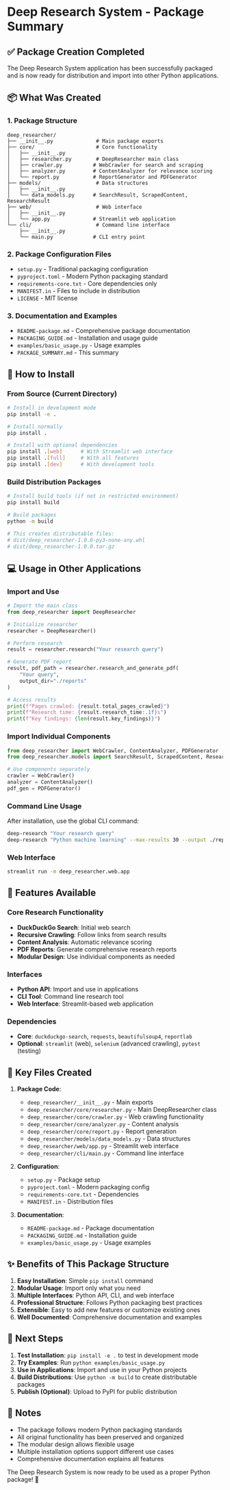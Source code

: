 # Deep Research System - Package Summary

## ✅ Package Creation Completed

The Deep Research System application has been successfully packaged and is now ready for distribution and import into other Python applications.

## 📦 What Was Created

### 1. Package Structure
```
deep_researcher/
├── __init__.py              # Main package exports
├── core/                    # Core functionality
│   ├── __init__.py
│   ├── researcher.py        # DeepResearcher main class
│   ├── crawler.py          # WebCrawler for search and scraping
│   ├── analyzer.py         # ContentAnalyzer for relevance scoring
│   └── report.py           # ReportGenerator and PDFGenerator
├── models/                  # Data structures
│   ├── __init__.py
│   └── data_models.py      # SearchResult, ScrapedContent, ResearchResult
├── web/                     # Web interface
│   ├── __init__.py
│   └── app.py              # Streamlit web application
└── cli/                     # Command line interface
    ├── __init__.py
    └── main.py             # CLI entry point
```

### 2. Package Configuration Files
- `setup.py` - Traditional packaging configuration
- `pyproject.toml` - Modern Python packaging standard
- `requirements-core.txt` - Core dependencies only
- `MANIFEST.in` - Files to include in distribution
- `LICENSE` - MIT license

### 3. Documentation and Examples
- `README-package.md` - Comprehensive package documentation
- `PACKAGING_GUIDE.md` - Installation and usage guide
- `examples/basic_usage.py` - Usage examples
- `PACKAGE_SUMMARY.md` - This summary

## 🚀 How to Install

### From Source (Current Directory)
```bash
# Install in development mode
pip install -e .

# Install normally
pip install .

# Install with optional dependencies
pip install .[web]      # With Streamlit web interface
pip install .[full]     # With all features
pip install .[dev]      # With development tools
```

### Build Distribution Packages
```bash
# Install build tools (if not in restricted environment)
pip install build

# Build packages
python -m build

# This creates distributable files:
# dist/deep_researcher-1.0.0-py3-none-any.whl
# dist/deep_researcher-1.0.0.tar.gz
```

## 💻 Usage in Other Applications

### Import and Use
```python
# Import the main class
from deep_researcher import DeepResearcher

# Initialize researcher
researcher = DeepResearcher()

# Perform research
result = researcher.research("Your research query")

# Generate PDF report
result, pdf_path = researcher.research_and_generate_pdf(
    "Your query",
    output_dir="./reports"
)

# Access results
print(f"Pages crawled: {result.total_pages_crawled}")
print(f"Research time: {result.research_time:.1f}s")
print(f"Key findings: {len(result.key_findings)}")
```

### Import Individual Components
```python
from deep_researcher import WebCrawler, ContentAnalyzer, PDFGenerator
from deep_researcher.models import SearchResult, ScrapedContent, ResearchResult

# Use components separately
crawler = WebCrawler()
analyzer = ContentAnalyzer()
pdf_gen = PDFGenerator()
```

### Command Line Usage
After installation, use the global CLI command:
```bash
deep-research "Your research query"
deep-research "Python machine learning" --max-results 30 --output ./reports
```

### Web Interface
```bash
streamlit run -m deep_researcher.web.app
```

## 🔧 Features Available

### Core Research Functionality
- **DuckDuckGo Search**: Initial web search
- **Recursive Crawling**: Follow links from search results
- **Content Analysis**: Automatic relevance scoring
- **PDF Reports**: Generate comprehensive research reports
- **Modular Design**: Use individual components as needed

### Interfaces
- **Python API**: Import and use in applications
- **CLI Tool**: Command line research tool
- **Web Interface**: Streamlit-based web application

### Dependencies
- **Core**: `duckduckgo-search`, `requests`, `beautifulsoup4`, `reportlab`
- **Optional**: `streamlit` (web), `selenium` (advanced crawling), `pytest` (testing)

## 📁 Key Files Created

1. **Package Code**:
   - `deep_researcher/__init__.py` - Main exports
   - `deep_researcher/core/researcher.py` - Main DeepResearcher class
   - `deep_researcher/core/crawler.py` - Web crawling functionality
   - `deep_researcher/core/analyzer.py` - Content analysis
   - `deep_researcher/core/report.py` - Report generation
   - `deep_researcher/models/data_models.py` - Data structures
   - `deep_researcher/web/app.py` - Streamlit web interface
   - `deep_researcher/cli/main.py` - Command line interface

2. **Configuration**:
   - `setup.py` - Package setup
   - `pyproject.toml` - Modern packaging config
   - `requirements-core.txt` - Dependencies
   - `MANIFEST.in` - Distribution files

3. **Documentation**:
   - `README-package.md` - Package documentation
   - `PACKAGING_GUIDE.md` - Installation guide
   - `examples/basic_usage.py` - Usage examples

## ✨ Benefits of This Package Structure

1. **Easy Installation**: Simple `pip install` command
2. **Modular Usage**: Import only what you need
3. **Multiple Interfaces**: Python API, CLI, and web interface
4. **Professional Structure**: Follows Python packaging best practices
5. **Extensible**: Easy to add new features or customize existing ones
6. **Well Documented**: Comprehensive documentation and examples

## 🎯 Next Steps

1. **Test Installation**: `pip install -e .` to test in development mode
2. **Try Examples**: Run `python examples/basic_usage.py`
3. **Use in Applications**: Import and use in your Python projects
4. **Build Distributions**: Use `python -m build` to create distributable packages
5. **Publish (Optional)**: Upload to PyPI for public distribution

## 📝 Notes

- The package follows modern Python packaging standards
- All original functionality has been preserved and organized
- The modular design allows flexible usage
- Multiple installation options support different use cases
- Comprehensive documentation explains all features

The Deep Research System is now ready to be used as a proper Python package! 🎉
